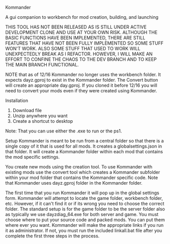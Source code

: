 Kommander

 A gui companion to workbench for mod creation, building, and launching

THIS TOOL HAS NOT BEEN RELEASED AS IS STILL UNDER ACTIVE DEVELOPMENT CLONE AND USE AT YOUR OWN RISK. 
ALTHOUGH THE BASIC FUNCTIONS HAVE BEEN IMPLEMENTED, THERE ARE STILL FEATURES THAT HAVE NOT BEEN FULLY IMPLEMENTED SO SOME STUFF WON'T WORK. ALSO SOME STUFF THAT USED TO WORK WILL UNEXPECTEDLY BREAK AS I REFACTOR. HOWEVER, I WILL MAKE AN EFFORT TO CONFINE THE CHAOS TO THE DEV BRANCH AND TO KEEP THE MAIN BRANCH FUNCTIONAL.

NOTE that as of 12/16 Kommander no longer uses the workbench folder. It expects dayz.gproj to exist in the Kommander folder. The Convert button will create an appropriate day.gproj.  If you cloned it before 12/16 you will need to convert your mods even if they were created using Kommander.

Installation
1. Download file
2. Unzip anywhere you want
3. Create a shortcut to desktop

Note: That you can use either the .exe to run or the ps1. 

Setup
Kommander is meant to be run from a central folder so that there is a single copy of it that is used for all mods. It creates a globalsettings.json in that folder.  It will create a Kommander folder within each mod that contains the mod specific settings.

You create new mods using the creation tool. To use Kommander with existing mods use the convert tool which creates a Kommander subfolder within your mod folder that contains the Kommander specific code.  Note that Kommander uses dayz.gproj folder in the Kommander folder.

The first time that you run Kommander it will pop up in the global settings form.  Kommander will attempt to locate the game folder, workbench folder, etc.  However, if it can't find it or if its wrong you need to choose the correct folder. The standard setup is for the game folder to be the server folder also as typically we use dayzdiag_64.exe for both server and game.  You must choose where to put your source code and packed mods.  You can put them where ever you want. Kommander will make the appropriate links if you run it as administrator.  If not, you must run the included linkall.bat file after you complete the first three steps in the process.


